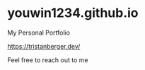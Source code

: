 # youwin1234.github.io
My Personal Portfolio

https://tristanberger.dev/

Feel free to reach out to me